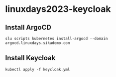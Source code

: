 # linuxdays2023-keycloak

## Install ArgoCD

```
slu scripts kubernetes install-argocd --domain argocd.linuxdays.sikademo.com
```

## Install Keycloak

```
kubectl apply -f keycloak.yml
```

